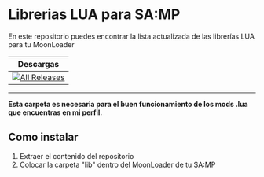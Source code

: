 # Librerias LUA para SA:MP
En este repositorio puedes encontrar la lista actualizada de las librerías LUA para tu MoonLoader


| Descargas |
| :---: | 
|[![All Releases](https://img.shields.io/github/downloads/imTurv/lua-lib/total?label=Descargas)](https://github.com/imTurv/lua-lib/)  | 
-------------------------------------------------
**Esta carpeta es necesaria para el buen funcionamiento de los mods .lua que encuentras en mi perfil.**

Como instalar
--------------
1. Extraer el contenido del repositorio
2. Colocar la carpeta "lib" dentro del MoonLoader de tu SA:MP
